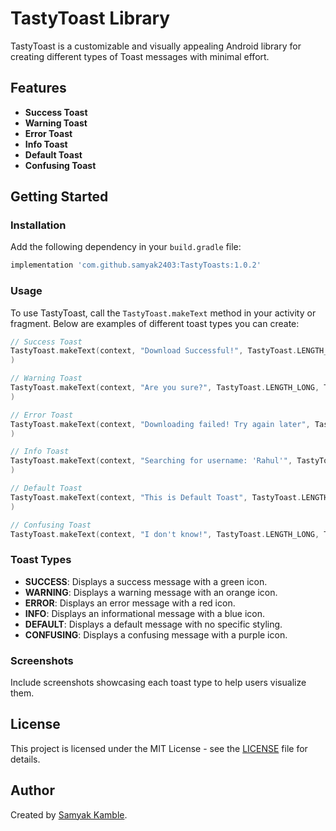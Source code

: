 # TastyToast Library

TastyToast is a customizable and visually appealing Android library for creating different types of Toast messages with minimal effort.

## Features

- **Success Toast**
- **Warning Toast**
- **Error Toast**
- **Info Toast**
- **Default Toast**
- **Confusing Toast**

## Getting Started

### Installation

Add the following dependency in your `build.gradle` file:

```groovy
implementation 'com.github.samyak2403:TastyToasts:1.0.2'
```

### Usage

To use TastyToast, call the `TastyToast.makeText` method in your activity or fragment. Below are examples of different toast types you can create:

```kotlin
// Success Toast
TastyToast.makeText(context, "Download Successful!", TastyToast.LENGTH_LONG, TastyToast.SUCCESS
)

// Warning Toast
TastyToast.makeText(context, "Are you sure?", TastyToast.LENGTH_LONG, TastyToast.WARNING
)

// Error Toast
TastyToast.makeText(context, "Downloading failed! Try again later", TastyToast.LENGTH_LONG, TastyToast.ERROR
)

// Info Toast
TastyToast.makeText(context, "Searching for username: 'Rahul'", TastyToast.LENGTH_LONG, TastyToast.INFO
)

// Default Toast
TastyToast.makeText(context, "This is Default Toast", TastyToast.LENGTH_LONG, TastyToast.DEFAULT
)

// Confusing Toast
TastyToast.makeText(context, "I don't know!", TastyToast.LENGTH_LONG, TastyToast.CONFUSING)
```

### Toast Types

- **SUCCESS**: Displays a success message with a green icon.
- **WARNING**: Displays a warning message with an orange icon.
- **ERROR**: Displays an error message with a red icon.
- **INFO**: Displays an informational message with a blue icon.
- **DEFAULT**: Displays a default message with no specific styling.
- **CONFUSING**: Displays a confusing message with a purple icon.

### Screenshots

Include screenshots showcasing each toast type to help users visualize them.

## License

This project is licensed under the MIT License - see the [LICENSE](LICENSE) file for details.

## Author

Created by [Samyak Kamble](https://github.com/samyak2403).
